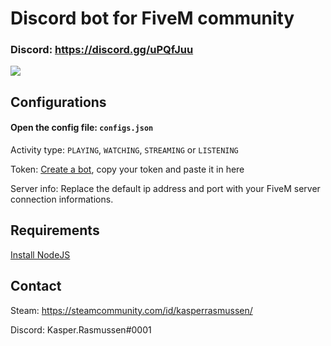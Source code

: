 # Discord bot for FiveM community

### Discord: https://discord.gg/uPQfJuu

<a href="https://discord.gg/uPQfJuu"><img src="https://kasper-rasmussen.dk/assets/images/icons/discord_logo.png" /></a>

## Configurations

#### Open the config file: `configs.json`

Activity type: `PLAYING`, `WATCHING`, `STREAMING` or `LISTENING`

Token: [Create a bot](https://discordapp.com/developers/applications/), copy your token and paste it in here

Server info: Replace the default ip address and port with your FiveM server connection informations.

## Requirements

[Install NodeJS](https://nodejs.org/en/download/)

## Contact 

Steam: https://steamcommunity.com/id/kasperrasmussen/

Discord: Kasper.Rasmussen#0001